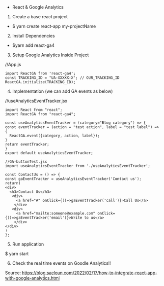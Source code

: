 * React & Google Analytics

1. Create a base react project

- $ yarn create react-app my-projectName



2. Install Dependencies

- $yarn add react-ga4



3. Setup Google Analytics Inside Project

//App.js 
  ``` 
  import ReactGA from 'react-ga4';
  const TRACKING_ID = "UA-XXXXX-X"; // OUR_TRACKING_ID
  ReactGA.initialize(TRACKING_ID);
  ``` 

4. Implementation (we can add GA events as below)

//useAnalyticsEventTracker.jsx
  ``` 
import React from "react";
import ReactGA from "react-ga4";

const useAnalyticsEventTracker = (category="Blog category") => {
  const eventTracker = (action = "test action", label = "test label") => {
    ReactGA.event({category, action, label});
  }
  return eventTracker;
}
export default useAnalyticsEventTracker;

//GA-buttonTest.jsx
import useAnalyticsEventTracker from './useAnalyticsEventTracker';

const ContactUs = () => {
  const gaEventTracker = useAnalyticsEventTracker('Contact us');
  return(
 <div>
    <h3>Contact Us</h3>
     <div> 
       <a href="#" onClick={()=>gaEventTracker('call')}>Call Us</a>
      </div>
     <div>
       <a href="mailto:someone@example.com" onClick={()=>gaEventTracker('email')}>Write to us</a>
      </div>
  </div> 
  )
};

```



5. Run application 

$ yarn start




6. Check the real time events on Goodle Analytics!!



Source: 
https://blog.saeloun.com/2022/02/17/how-to-integrate-react-app-with-google-analytics.html
